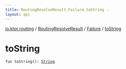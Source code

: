 ```yaml
---
title: RoutingResolveResult.Failure.toString - 
layout: api
---
```


<div class='api-docs-breadcrumbs'><a href="../../index.html">io.ktor.routing</a> / <a href="../index.html">RoutingResolveResult</a> / <a href="index.html">Failure</a> / <a href="./to-string.html">toString</a></div>

# toString

<div class="signature"><code><span class="keyword">fun </span><span class="identifier">toString</span><span class="symbol">(</span><span class="symbol">)</span><span class="symbol">: </span><a href="https://kotlinlang.org/api/latest/jvm/stdlib/kotlin/-string/index.html"><span class="identifier">String</span></a></code></div>
